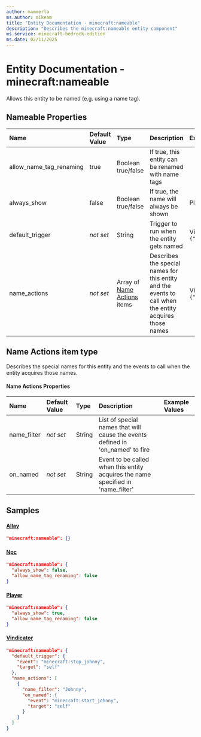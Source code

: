 ```yaml
---
author: mammerla
ms.author: mikeam
title: "Entity Documentation - minecraft:nameable"
description: "Describes the minecraft:nameable entity component"
ms.service: minecraft-bedrock-edition
ms.date: 02/11/2025 
---
```


# Entity Documentation - minecraft:nameable

Allows this entity to be named (e.g. using a name tag).


## Nameable Properties

|Name       |Default Value |Type |Description |Example Values |
|:----------|:-------------|:----|:-----------|:------------- |
| allow_name_tag_renaming | true | Boolean true/false | If true, this entity can be renamed with name tags |  | 
| always_show | false | Boolean true/false | If true, the name will always be shown | Player: `true` | 
| default_trigger | *not set* | String | Trigger to run when the entity gets named | Vindicator: `{"event":"minecraft:stop_johnny","target":"self"}` | 
| name_actions | *not set* | Array of [Name Actions](#name-actions-item-type) items | Describes the special names for this entity and the events to call when the entity acquires those names | Vindicator: `[{"name_filter":"Johnny","on_named":{"event":"minecraft:start_johnny","target":"self"}}]` | 

## Name Actions item type
Describes the special names for this entity and the events to call when the entity acquires those names.


#### Name Actions Properties

|Name       |Default Value |Type |Description |Example Values |
|:----------|:-------------|:----|:-----------|:------------- |
| name_filter | *not set* | String | List of special names that will cause the events defined in 'on_named' to fire |  | 
| on_named | *not set* | String | Event to be called when this entity acquires the name specified in 'name_filter' |  | 

## Samples

#### [Allay](https://github.com/Mojang/bedrock-samples/tree/preview/behavior_pack/entities/allay.json)


```json
"minecraft:nameable": {}
```

#### [Npc](https://github.com/Mojang/bedrock-samples/tree/preview/behavior_pack/entities/npc.json)


```json
"minecraft:nameable": {
  "always_show": false,
  "allow_name_tag_renaming": false
}
```

#### [Player](https://github.com/Mojang/bedrock-samples/tree/preview/behavior_pack/entities/player.json)


```json
"minecraft:nameable": {
  "always_show": true,
  "allow_name_tag_renaming": false
}
```

#### [Vindicator](https://github.com/Mojang/bedrock-samples/tree/preview/behavior_pack/entities/vindicator.json)


```json
"minecraft:nameable": {
  "default_trigger": {
    "event": "minecraft:stop_johnny",
    "target": "self"
  },
  "name_actions": [
    {
      "name_filter": "Johnny",
      "on_named": {
        "event": "minecraft:start_johnny",
        "target": "self"
      }
    }
  ]
}
```
